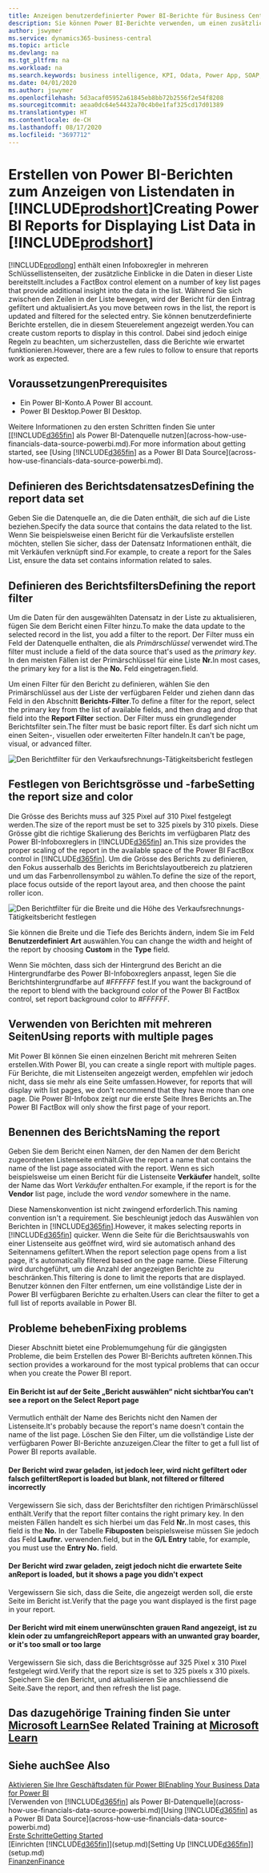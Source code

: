 ```yaml
---
title: Anzeigen benutzerdefinierter Power BI-Berichte für Business Central-Daten | Microsoft Docs
description: Sie können Power BI-Berichte verwenden, um einen zusätzlichen Einblick in Daten in Listen zu gewinnen.
author: jswymer
ms.service: dynamics365-business-central
ms.topic: article
ms.devlang: na
ms.tgt_pltfrm: na
ms.workload: na
ms.search.keywords: business intelligence, KPI, Odata, Power App, SOAP, analysis
ms.date: 04/01/2020
ms.author: jswymer
ms.openlocfilehash: 5d3acaf05952a61845eb8bb72b2556f2e54f8208
ms.sourcegitcommit: aeaa0dc64e54432a70c4b0e1faf325cd17d01389
ms.translationtype: HT
ms.contentlocale: de-CH
ms.lasthandoff: 08/17/2020
ms.locfileid: "3697712"
---
```

# <a name="creating-power-bi-reports-for-displaying-list-data-in-prodshort"></a><span data-ttu-id="9cb15-103">Erstellen von Power BI-Berichten zum Anzeigen von Listendaten in [!INCLUDE[prodshort](includes/prodshort.md)]</span><span class="sxs-lookup"><span data-stu-id="9cb15-103">Creating Power BI Reports for Displaying List Data in [!INCLUDE[prodshort](includes/prodshort.md)]</span></span>

[!INCLUDE[prodlong](includes/prodlong.md)] <span data-ttu-id="9cb15-104">enthält einen Infoboxregler in mehreren Schlüssellistenseiten, der zusätzliche Einblicke in die Daten in dieser Liste bereitstellt.</span><span class="sxs-lookup"><span data-stu-id="9cb15-104">includes a FactBox control element on a number of key list pages that provide additional insight into the data in the list.</span></span> <span data-ttu-id="9cb15-105">Während Sie sich zwischen den Zeilen in der Liste bewegen, wird der Bericht für den Eintrag gefiltert und aktualisiert.</span><span class="sxs-lookup"><span data-stu-id="9cb15-105">As you move between rows in the list, the report is updated and filtered for the selected entry.</span></span> <span data-ttu-id="9cb15-106">Sie können benutzerdefinierte Berichte erstellen, die in diesem Steuerelement angezeigt werden.</span><span class="sxs-lookup"><span data-stu-id="9cb15-106">You can create custom reports to display in this control.</span></span> <span data-ttu-id="9cb15-107">Dabei sind jedoch einige Regeln zu beachten, um sicherzustellen, dass die Berichte wie erwartet funktionieren.</span><span class="sxs-lookup"><span data-stu-id="9cb15-107">However, there are a few rules to follow to ensure that reports work as expected.</span></span>  

## <a name="prerequisites"></a><span data-ttu-id="9cb15-108">Voraussetzungen</span><span class="sxs-lookup"><span data-stu-id="9cb15-108">Prerequisites</span></span>

- <span data-ttu-id="9cb15-109">Ein Power BI-Konto.</span><span class="sxs-lookup"><span data-stu-id="9cb15-109">A Power BI account.</span></span>
- <span data-ttu-id="9cb15-110">Power BI Desktop.</span><span class="sxs-lookup"><span data-stu-id="9cb15-110">Power BI Desktop.</span></span>

<span data-ttu-id="9cb15-111">Weitere Informationen zu den ersten Schritten finden Sie unter [[!INCLUDE[d365fin](includes/d365fin_md.md)] als Power BI-Datenquelle nutzen](across-how-use-financials-data-source-powerbi.md).</span><span class="sxs-lookup"><span data-stu-id="9cb15-111">For more information about getting started, see [Using [!INCLUDE[d365fin](includes/d365fin_md.md)] as a Power BI Data Source](across-how-use-financials-data-source-powerbi.md).</span></span>

## <a name="defining-the-report-data-set"></a><span data-ttu-id="9cb15-112">Definieren des Berichtsdatensatzes</span><span class="sxs-lookup"><span data-stu-id="9cb15-112">Defining the report data set</span></span>

<span data-ttu-id="9cb15-113">Geben Sie die Datenquelle an, die die Daten enthält, die sich auf die Liste beziehen.</span><span class="sxs-lookup"><span data-stu-id="9cb15-113">Specify the data source that contains the data related to the list.</span></span> <span data-ttu-id="9cb15-114">Wenn Sie beispielsweise einen Bericht für die Verkaufsliste erstellen möchten, stellen Sie sicher, dass der Datensatz Informationen enthält, die mit Verkäufen verknüpft sind.</span><span class="sxs-lookup"><span data-stu-id="9cb15-114">For example, to create a report for the Sales List, ensure the data set contains information related to sales.</span></span>  

## <a name="defining-the-report-filter"></a><span data-ttu-id="9cb15-115">Definieren des Berichtsfilters</span><span class="sxs-lookup"><span data-stu-id="9cb15-115">Defining the report filter</span></span>

<span data-ttu-id="9cb15-116">Um die Daten für den ausgewählten Datensatz in der Liste zu aktualisieren, fügen Sie dem Bericht einen Filter hinzu.</span><span class="sxs-lookup"><span data-stu-id="9cb15-116">To make the data update to the selected record in the list, you add a filter to the report.</span></span> <span data-ttu-id="9cb15-117">Der Filter muss ein Feld der Datenquelle enthalten, die als *Primärschlüssel* verwendet wird.</span><span class="sxs-lookup"><span data-stu-id="9cb15-117">The filter must include a field of the data source that's used as the *primary key*.</span></span> <span data-ttu-id="9cb15-118">In den meisten Fällen ist der Primärschlüssel für eine Liste **Nr.**</span><span class="sxs-lookup"><span data-stu-id="9cb15-118">In most cases, the primary key for a list is the **No.**</span></span> <span data-ttu-id="9cb15-119">Feld eingetragen.</span><span class="sxs-lookup"><span data-stu-id="9cb15-119">field.</span></span>

<span data-ttu-id="9cb15-120">Um einen Filter für den Bericht zu definieren, wählen Sie den Primärschlüssel aus der Liste der verfügbaren Felder und ziehen dann das Feld in den Abschnitt **Berichts-Filter**.</span><span class="sxs-lookup"><span data-stu-id="9cb15-120">To define a filter for the report, select the primary key from the list of available fields, and then drag and drop that field into the **Report Filter** section.</span></span> <span data-ttu-id="9cb15-121">Der Filter muss ein grundlegender Berichtsfilter sein.</span><span class="sxs-lookup"><span data-stu-id="9cb15-121">The filter must be basic report filter.</span></span> <span data-ttu-id="9cb15-122">Es darf sich nicht um einen Seiten-, visuellen oder erweiterten Filter handeln.</span><span class="sxs-lookup"><span data-stu-id="9cb15-122">It can't be page, visual, or advanced filter.</span></span> 

![Den Berichtfilter für den Verkaufsrechnungs-Tätigkeitsbericht festlegen](./media/across-how-use-powerbi-reports-factbox/financials-powerbi-report-filter.png)

## <a name="setting-the-report-size-and-color"></a><span data-ttu-id="9cb15-124">Festlegen von Berichtsgrösse und -farbe</span><span class="sxs-lookup"><span data-stu-id="9cb15-124">Setting the report size and color</span></span>

<span data-ttu-id="9cb15-125">Die Grösse des Berichts muss auf 325 Pixel auf 310 Pixel festgelegt werden.</span><span class="sxs-lookup"><span data-stu-id="9cb15-125">The size of the report must be set to 325 pixels by 310 pixels.</span></span> <span data-ttu-id="9cb15-126">Diese Grösse gibt die richtige Skalierung des Berichts im verfügbaren Platz des Power BI-Infoboxreglers in [!INCLUDE[d365fin](includes/d365fin_md.md)] an.</span><span class="sxs-lookup"><span data-stu-id="9cb15-126">This size provides the proper scaling of the report in the available space of the Power BI FactBox control in [!INCLUDE[d365fin](includes/d365fin_md.md)].</span></span> <span data-ttu-id="9cb15-127">Um die Grösse des Berichts zu definieren, den Fokus ausserhalb des Berichts im Berichtslayoutbereich zu platzieren und um das Farbenrollensymbol zu wählen.</span><span class="sxs-lookup"><span data-stu-id="9cb15-127">To define the size of the report, place focus outside of the report layout area, and then choose the paint roller icon.</span></span>

![Den Berichtfilter für die Breite und die Höhe des Verkaufsrechnungs-Tätigkeitsbericht festlegen](./media/across-how-use-powerbi-reports-factbox/financials-powerbi-report-sizing.png)

<span data-ttu-id="9cb15-129">Sie können die Breite und die Tiefe des Berichts ändern, indem Sie im Feld **Benutzerdefiniert** **Art** auswählen.</span><span class="sxs-lookup"><span data-stu-id="9cb15-129">You can change the width and height of the report by choosing **Custom** in the **Type** field.</span></span>

<span data-ttu-id="9cb15-130">Wenn Sie möchten, dass sich der Hintergrund des Bericht an die Hintergrundfarbe des Power BI-Infoboxreglers anpasst, legen Sie die Berichtshintergrundfarbe auf *#FFFFFF* fest.</span><span class="sxs-lookup"><span data-stu-id="9cb15-130">If you want the background of the report to blend with the background color of the Power BI FactBox control, set report background color to *#FFFFFF*.</span></span> 

## <a name="using-reports-with-multiple-pages"></a><span data-ttu-id="9cb15-131">Verwenden von Berichten mit mehreren Seiten</span><span class="sxs-lookup"><span data-stu-id="9cb15-131">Using reports with multiple pages</span></span>

<span data-ttu-id="9cb15-132">Mit Power BI können Sie einen einzelnen Bericht mit mehreren Seiten erstellen.</span><span class="sxs-lookup"><span data-stu-id="9cb15-132">With Power BI, you can create a single report with multiple pages.</span></span> <span data-ttu-id="9cb15-133">Für Berichte, die mit Listenseiten angezeigt werden, empfehlen wir jedoch nicht, dass sie mehr als eine Seite umfassen.</span><span class="sxs-lookup"><span data-stu-id="9cb15-133">However, for reports that will display with list pages, we don't recommend that they have more than one page.</span></span> <span data-ttu-id="9cb15-134">Die Power BI-Infobox zeigt nur die erste Seite Ihres Berichts an.</span><span class="sxs-lookup"><span data-stu-id="9cb15-134">The Power BI FactBox will only show the first page of your report.</span></span>

## <a name="naming-the-report"></a><span data-ttu-id="9cb15-135">Benennen des Berichts</span><span class="sxs-lookup"><span data-stu-id="9cb15-135">Naming the report</span></span>

<span data-ttu-id="9cb15-136">Geben Sie dem Bericht einen Namen, der den Namen der dem Bericht zugeordneten Listenseite enthält.</span><span class="sxs-lookup"><span data-stu-id="9cb15-136">Give the report a name that contains the name of the list page associated with the report.</span></span> <span data-ttu-id="9cb15-137">Wenn es sich beispielsweise um einen Bericht für die Listenseite **Verkäufer** handelt, sollte der Name das Wort *Verkäufer* enthalten.</span><span class="sxs-lookup"><span data-stu-id="9cb15-137">For example, if the report is for the **Vendor** list page, include the word *vendor* somewhere in the name.</span></span>  

<span data-ttu-id="9cb15-138">Diese Namenskonvention ist nicht zwingend erforderlich.</span><span class="sxs-lookup"><span data-stu-id="9cb15-138">This naming convention isn't a requirement.</span></span> <span data-ttu-id="9cb15-139">Sie beschleunigt jedoch das Auswählen von Berichten in [!INCLUDE[d365fin](includes/d365fin_md.md)].</span><span class="sxs-lookup"><span data-stu-id="9cb15-139">However, it makes selecting reports in [!INCLUDE[d365fin](includes/d365fin_md.md)] quicker.</span></span> <span data-ttu-id="9cb15-140">Wenn die Seite für die Berichtsauswahls von einer Listenseite aus geöffnet wird, wird sie automatisch anhand des Seitennamens gefiltert.</span><span class="sxs-lookup"><span data-stu-id="9cb15-140">When the report selection page opens from a list page, it's automatically filtered based on the page name.</span></span> <span data-ttu-id="9cb15-141">Diese Filterung wird durchgeführt, um die Anzahl der angezeigten Berichte zu beschränken.</span><span class="sxs-lookup"><span data-stu-id="9cb15-141">This filtering is done to limit the reports that are displayed.</span></span> <span data-ttu-id="9cb15-142">Benutzer können den Filter entfernen, um eine vollständige Liste der in Power BI verfügbaren Berichte zu erhalten.</span><span class="sxs-lookup"><span data-stu-id="9cb15-142">Users can clear the filter to get a full list of reports available in Power BI.</span></span>  

## <a name="fixing-problems"></a><span data-ttu-id="9cb15-143">Probleme beheben</span><span class="sxs-lookup"><span data-stu-id="9cb15-143">Fixing problems</span></span>

<span data-ttu-id="9cb15-144">Dieser Abschnitt bietet eine Problemumgehung für die gängigsten Probleme, die beim Erstellen des Power BI-Berichts auftreten können.</span><span class="sxs-lookup"><span data-stu-id="9cb15-144">This section provides a workaround for the most typical problems that can occur when you create the Power BI report.</span></span>  

#### <a name="you-cant-see-a-report-on-the-select-report-page"></a><span data-ttu-id="9cb15-145">Ein Bericht ist auf der Seite „Bericht auswählen“ nicht sichtbar</span><span class="sxs-lookup"><span data-stu-id="9cb15-145">You can't see a report on the Select Report page</span></span>

<span data-ttu-id="9cb15-146">Vermutlich enthält der Name des Berichts nicht den Namen der Listenseite.</span><span class="sxs-lookup"><span data-stu-id="9cb15-146">It's probably because the report's name doesn't contain the name of the list page.</span></span> <span data-ttu-id="9cb15-147">Löschen Sie den Filter, um die vollständige Liste der verfügbaren Power BI-Berichte anzuzeigen.</span><span class="sxs-lookup"><span data-stu-id="9cb15-147">Clear the filter to get a full list of Power BI reports available.</span></span>  

#### <a name="report-is-loaded-but-blank-not-filtered-or-filtered-incorrectly"></a><span data-ttu-id="9cb15-148">Der Bericht wird zwar geladen, ist jedoch leer, wird nicht gefiltert oder falsch gefiltert</span><span class="sxs-lookup"><span data-stu-id="9cb15-148">Report is loaded but blank, not filtered or filtered incorrectly</span></span>

<span data-ttu-id="9cb15-149">Vergewissern Sie sich, dass der Berichtsfilter den richtigen Primärschlüssel enthält.</span><span class="sxs-lookup"><span data-stu-id="9cb15-149">Verify that the report filter contains the right primary key.</span></span> <span data-ttu-id="9cb15-150">In den meisten Fällen handelt es sich hierbei um das Feld **Nr.**.</span><span class="sxs-lookup"><span data-stu-id="9cb15-150">In most cases, this field is the **No.**</span></span> <span data-ttu-id="9cb15-151">In der Tabelle **Fibuposten** beispielsweise müssen Sie jedoch das Feld **Laufnr.** verwenden.</span><span class="sxs-lookup"><span data-stu-id="9cb15-151">field, but in the **G/L Entry** table, for example, you must use the **Entry No.** field.</span></span>

#### <a name="report-is-loaded-but-it-shows-a-page-you-didnt-expect"></a><span data-ttu-id="9cb15-152">Der Bericht wird zwar geladen, zeigt jedoch nicht die erwartete Seite an</span><span class="sxs-lookup"><span data-stu-id="9cb15-152">Report is loaded, but it shows a page you didn't expect</span></span>

<span data-ttu-id="9cb15-153">Vergewissern Sie sich, dass die Seite, die angezeigt werden soll, die erste Seite im Bericht ist.</span><span class="sxs-lookup"><span data-stu-id="9cb15-153">Verify that the page you want displayed is the first page in your report.</span></span>  

#### <a name="report-appears-with-an-unwanted-gray-boarder-or-its-too-small-or-too-large"></a><span data-ttu-id="9cb15-154">Der Bericht wird mit einem unerwünschten grauen Rand angezeigt, ist zu klein oder zu umfangreich</span><span class="sxs-lookup"><span data-stu-id="9cb15-154">Report appears with an unwanted gray boarder, or it's too small or too large</span></span>

<span data-ttu-id="9cb15-155">Vergewissern Sie sich, dass die Berichtsgrösse auf 325 Pixel x 310 Pixel festgelegt wird.</span><span class="sxs-lookup"><span data-stu-id="9cb15-155">Verify that the report size is set to 325 pixels x 310 pixels.</span></span> <span data-ttu-id="9cb15-156">Speichern Sie den Bericht, und aktualisieren Sie anschliessend die Seite.</span><span class="sxs-lookup"><span data-stu-id="9cb15-156">Save the report, and then refresh the list page.</span></span>  

## <a name="see-related-training-at-microsoft-learn"></a><span data-ttu-id="9cb15-157">Das dazugehörige Training finden Sie unter [Microsoft Learn](/learn/modules/configure-powerbi-excel-dynamics-365-business-central/index)</span><span class="sxs-lookup"><span data-stu-id="9cb15-157">See Related Training at [Microsoft Learn](/learn/modules/configure-powerbi-excel-dynamics-365-business-central/index)</span></span>

## <a name="see-also"></a><span data-ttu-id="9cb15-158">Siehe auch</span><span class="sxs-lookup"><span data-stu-id="9cb15-158">See Also</span></span>

[<span data-ttu-id="9cb15-159">Aktivieren Sie Ihre Geschäftsdaten für Power BI</span><span class="sxs-lookup"><span data-stu-id="9cb15-159">Enabling Your Business Data for Power BI</span></span>](admin-powerbi.md)  
<span data-ttu-id="9cb15-160">[Verwenden von [!INCLUDE[d365fin](includes/d365fin_md.md)] als Power BI-Datenquelle](across-how-use-financials-data-source-powerbi.md)</span><span class="sxs-lookup"><span data-stu-id="9cb15-160">[Using [!INCLUDE[d365fin](includes/d365fin_md.md)] as a Power BI Data Source](across-how-use-financials-data-source-powerbi.md)</span></span>  
[<span data-ttu-id="9cb15-161">Erste Schritte</span><span class="sxs-lookup"><span data-stu-id="9cb15-161">Getting Started</span></span>](product-get-started.md)  
<span data-ttu-id="9cb15-162">[Einrichten [!INCLUDE[d365fin](includes/d365fin_md.md)]](setup.md)</span><span class="sxs-lookup"><span data-stu-id="9cb15-162">[Setting Up [!INCLUDE[d365fin](includes/d365fin_md.md)]](setup.md)</span></span>  
[<span data-ttu-id="9cb15-163">Finanzen</span><span class="sxs-lookup"><span data-stu-id="9cb15-163">Finance</span></span>](finance.md)  
